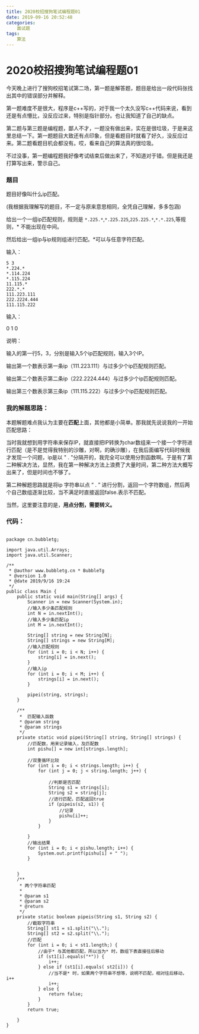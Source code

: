 ```yaml
---
title: 2020校招搜狗笔试编程题01
date: 2019-09-16 20:52:48
categories:
	面试题
tags:
	算法
---
```






# 2020校招搜狗笔试编程题01



今天晚上进行了搜狗校招笔试第二场，第一题是解答题，题目是给出一段代码张找出其中的错误部分并解释。

第一题难度不是很大，程序是c++写的，对于我一个太久没写c++代码来说，看到还是有点懵比，没反应过来，特别是指针部分。也让我知道了自己的缺点。

第二题与第三题是编程题，鄙人不才，一题没有做出来，实在是很垃圾，于是来这里总结一下。第一题题目大致还有点印象，但是看题目时就看了好久，没反应过来。第二题看题目机会都没有。哎，看来自己的算法真的很垃圾。

不过没事，第一题编程题我好像考试结束后做出来了，不知道对于错。但是我还是打算写出来，警示自己。

### 题目

题目好像叫什么ip匹配。

(我根据我理解写的题目，不一定与原来意思相同，全凭自己理解，多多包涵)

给出一个一组ip匹配规则，规则是 `*.225.*`,`*.225.225`,`225.225.*`,`*.*.225`,等规则，* 不能出现在中间。

然后给出一组ip与ip规则组进行匹配。*可以与任意字符匹配。

输入：

```
5 3
*.224.*
*.114.224
*.115.224
11.115.*
222.*.*
111.223.111
222.2224.444
111.115.222

```

输入：

0 1 0 

说明：

输入的第一行5，3，分别是输入5个ip匹配规则，输入3个IP。

输出第一个数表示第一条ip（111.223.111）与过多少个ip匹配规则匹配。

输出第二个数表示第二条ip（222.2224.444）与过多少个ip匹配规则匹配。

输出第三个数表示第三条ip（111.115.222）与过多少个ip匹配规则匹配。

### 我的解题思路：

本题解题难点我认为主要在**匹配**上面，其他都是小简单。那我就先说说我的一开始匹配思路：

当时我就想到用字符串来保存IP，就直接把IP转换为char数组来一个接一个字符进行匹配（是不是觉得我特别的沙雕，对啊，的确沙雕），在我后面编写代码时候我才发现一个问题，ip是以 "  . "分隔开的，我完全可以使用分割函数啊。于是有了第二种解决方法，显然，我在第一种解决方法上浪费了大量时间，第二种方法大概写出来了，但是时间也不够了。

第二种解题思路就是将ip  字符串以点 “ . ”  进行分割，返回一个字符数组，然后两个自己数组逐渐比较，当不满足时直接返回false.表示不匹配。

当然，这里要注意的是，**用点分割，需要转义。**



### 代码：

```

package cn.bubbletg;

import java.util.Arrays;
import java.util.Scanner;

/**
 * @author www.bubbletg.cn * BubbleTg
 * @version 1.0
 * @date 2019/9/16 19:24
 */
public class Main {
    public static void main(String[] args) {
        Scanner in = new Scanner(System.in);
        //输入多少条匹配规则
        int N = in.nextInt();
        //输入多少条匹配ip
        int M = in.nextInt();

        String[] string = new String[N];
        String[] strings = new String[M];
        //输入匹配规则
        for (int i = 0; i < N; i++) {
            string[i] = in.next();
        }
        //输入ip
        for (int i = 0; i < M; i++) {
            strings[i] = in.next();
        }

        pipei(string, strings);
    }

    /**
     *  匹配输入函数
     * @param string
     * @param strings
     */
    private static void pipei(String[] string, String[] strings) {
        //匹配数，用来记录输入，及匹配数
        int pishu[] = new int[strings.length];

        //双重循环比较
        for (int i = 0; i < strings.length; i++) {
            for (int j = 0; j < string.length; j++) {

                //判断是否匹配
                String s1 = strings[i];
                String s2 = string[j];
                //进行匹配，匹配返回true
                if (pipeis(s2, s1)) {
                    //记录
                    pishu[i]++;
                }
            }

        }
        //输出结果
        for (int i = 0; i < pishu.length; i++) {
            System.out.printf(pishu[i] + " ");
        }


    }
    /**
     * 两个字符串匹配
     *
     * @param s1
     * @param s2
     * @return
     */
    private static boolean pipeis(String s1, String s2) {
        //截取字符串
        String[] st1 = s1.split("\\.");
        String[] st2 = s2.split("\\.");
        //匹配
        for (int i = 0; i < st1.length;) {
            //由于* 与其他都匹配，所以当为* 时，数组下表直接往后移动
            if (st1[i].equals("*")) {
                i++;
            } else if (st1[i].equals( st2[i])) {
                //当不是* 时，如果两个字符串不想等，说明不匹配，相对往后移动，i++
                i++;
            } else {
                return false;
            }
        }
        return true;

    }
}

```

 



